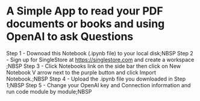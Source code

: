 # A Simple App to read your PDF documents or books and using OpenAI to ask Questions
Step 1 - Downoad this Notebook (.ipynb file) to your local disk;NBSP
Step 2 - Sign up for SingleStore at https://singlestore.com and create a workspace ;NBSP
Step 3 - Click Notebooks link on the side bar then click on New Notebook V arrow next to the purple button and click Import Notebook.;NBSP
Step 4 - Upload the .ipynb file you downloaded in Step 1;NBSP
Step 5 - Change your OpenAI key and Connection information and run code module by module;NBSP
